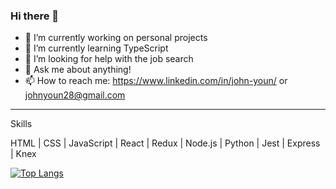 ### Hi there 👋



- 🔭 I’m currently working on personal projects
- 🌱 I’m currently learning TypeScript
- 🤔 I’m looking for help with the job search 
- 💬 Ask me about anything!
- 📫 How to reach me: https://www.linkedin.com/in/john-youn/ or johnyoun28@gmail.com

---

Skills

HTML | CSS | JavaScript | React | Redux | Node.js | Python | Jest | Express | Knex


[![Top Langs](https://github-readme-stats.vercel.app/api/top-langs/?username=johnyoun28)](https://github.com/johnyoun28)



